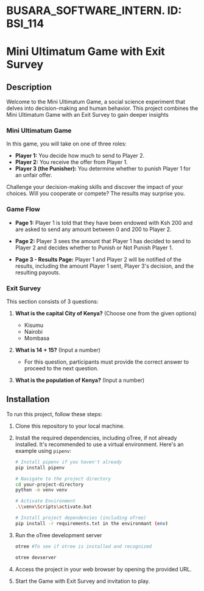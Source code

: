 # BUSARA_SOFTWARE_INTERN. ID: BSI_114
# Mini Ultimatum Game with Exit Survey

## Description

Welcome to the Mini Ultimatum Game, a social science experiment that delves into decision-making and human behavior. This project combines the Mini Ultimatum Game with an Exit Survey to gain deeper insights

### Mini Ultimatum Game

In this game, you will take on one of three roles:

- **Player 1:** You decide how much to send to Player 2.
- **Player 2:** You receive the offer from Player 1.
- **Player 3 (the Punisher):** You determine whether to punish Player 1 for an unfair offer.

Challenge your decision-making skills and discover the impact of your choices. Will you cooperate or compete? The results may surprise you.

### Game Flow

- **Page 1:** Player 1 is told that they have been endowed with Ksh 200 and are asked to send any amount between 0 and 200 to Player 2.

- **Page 2:** Player 3 sees the amount that Player 1 has decided to send to Player 2 and decides whether to Punish or Not Punish Player 1.

- **Page 3 - Results Page:** Player 1 and Player 2 will be notified of the results, including the amount Player 1 sent, Player 3's decision, and the resulting payouts.

### Exit Survey

This section consists of 3 questions:

1. **What is the capital City of Kenya?** (Choose one from the given options)
   - Kisumu
   - Nairobi
   - Mombasa

2. **What is 14 + 15?** (Input a number)
   - For this question, participants must provide the correct answer to proceed to the next question.

3. **What is the population of Kenya?** (Input a number)

## Installation

To run this project, follow these steps:

1. Clone this repository to your local machine.

2. Install the required dependencies, including oTree, if not already installed. It's recommended to use a virtual environment. Here's an example using `pipenv`:

   ```bash
   # Install pipenv if you haven't already
   pip install pipenv

   # Navigate to the project directory
   cd your-project-directory
   python -m venv venv
   
   # Activate Environment
   .\\venv\Scripts\activate.bat

   # Install project dependencies (including oTree)
   pip install -r requirements.txt in the environmant (env)
   
   
3. Run the oTree development server
   ```bash
   otree #To see if otree is installed and recognized
   
   otree devserver
   
4. Access the project in your web browser by opening the provided URL.
5. Start the Game with Exit Survey and invitation to play.
